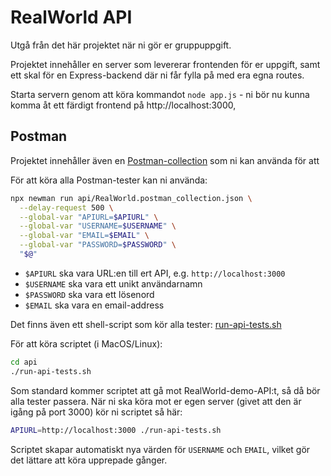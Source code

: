 # RealWorld API

Utgå från det här projektet när ni gör er gruppuppgift.

Projektet innehåller en server som levererar frontenden för er uppgift, samt ett skal för en Express-backend där ni får fylla på med era egna routes.

Starta servern genom att köra kommandot `node app.js` - ni bör nu kunna komma åt ett färdigt frontend på http://localhost:3000,

## Postman

Projektet innehåller även en [Postman-collection](api/RealWorld.postman_collection.json) som ni kan använda för att

För att köra alla Postman-tester kan ni använda:

```sh
npx newman run api/RealWorld.postman_collection.json \
  --delay-request 500 \
  --global-var "APIURL=$APIURL" \
  --global-var "USERNAME=$USERNAME" \
  --global-var "EMAIL=$EMAIL" \
  --global-var "PASSWORD=$PASSWORD" \
  "$@"
```

- `$APIURL` ska vara URL:en till ert API, e.g. `http://localhost:3000`
- `$USERNAME` ska vara ett unikt användarnamn
- `$PASSWORD` ska vara ett lösenord
- `$EMAIL` ska vara en email-address

Det finns även ett shell-script som kör alla tester: [run-api-tests.sh](api/run-api-tests.sh)

För att köra scriptet (i MacOS/Linux):

```sh
cd api
./run-api-tests.sh
```

Som standard kommer scriptet att gå mot RealWorld-demo-API:t, så då bör alla
tester passera. När ni ska köra mot er egen server (givet att den är igång på
port 3000) kör ni scriptet så här:

```sh
APIURL=http://localhost:3000 ./run-api-tests.sh
```

Scriptet skapar automatiskt nya värden för `USERNAME` och `EMAIL`, vilket gör det lättare att köra upprepade gånger.
